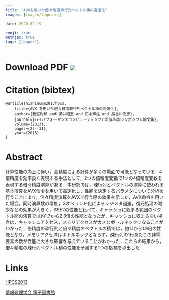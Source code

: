 ```yaml
---
title: "AVXを用いた倍々精度疎行列ベクトル積の高速化"
images: [images/logo.png]

date: 2020-02-19

emoji: true
mathjax: true
tags: ["paper"]
---
```


# Download PDF [![](https://storage.googleapis.com/numa_blog/etc/icon_pdf.png)][1] 

[1]: https://storage.googleapis.com/numa_blog/publications/HPCS2013.pdf

# Citation (bibtex)

```
@article{hishinuma2013hpcs,
	title={AVX を用いた倍々精度疎行列ベクトル積の高速化},
	author={菱沼利彰 and 藤井昭宏 and 田中輝雄 and 長谷川秀彦},
	journal={ハイパフォーマンスコンピューティングと計算科学シンポジウム論文集},
	volume={2013},
	pages={23--31},
	year={2013}
}
```

# Abstract

計算性能の向上に伴い，高精度による計算が多くの場面で可能となっている．4倍精度を効率良く実現する手法として，2つの倍精度変数で1つの4倍精度変数を表現する倍々精度演算がある．本研究では，疎行列とベクトルの演算に使われる基本演算をAVX命令を用いて高速化し，性能を決定するパラメタについて分析を行うことにより，倍々精度演算をAVXで行う際の効果を示した．AVX命令を用いた場合，同時演算数の増加，3オペランド化によるレジスタ退避，復元処理の減少などの効果が大きく，SSE2の性能と比べて，キャッシュに収まる範囲のベクトル間の演算では約1.7から2.3倍の性能となったが，キャッシュに収まらない場合は，キャッシュアクセス，メモリアクセスが大きなボトルネックになることがわかった．倍精度の疎行列と倍々精度のベクトルの積では，約1.1から1.9倍の性能となり，メモリアクセスはボトルネックとならず，疎行列の1行あたりの非零要素の数が性能に大きな影響を与えていることがわかった．これらの結果から，倍々精度の疎行列ベクトル積の性能を予測する1つの指標を導出した．

# Links

[HPCS2013](http://sighpc.ipsj.or.jp/hpcs/oldconfs/hpcs2013/index.html)

[情報処理学会 電子図書館](https://ipsj.ixsq.nii.ac.jp/ej/?action=repository_action_common_download&item_id=87831&item_no=1&attribute_id=1&file_no=1)

